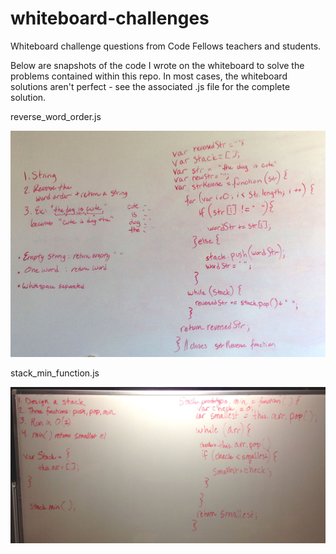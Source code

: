whiteboard-challenges
=====================

Whiteboard challenge questions from Code Fellows teachers and students.

Below are snapshots of the code I wrote on the whiteboard to solve the problems contained within this repo.
In most cases, the whiteboard solutions aren't perfect - see the associated .js file for the complete solution.

reverse_word_order.js

![alt text](photos/reversed_word_order.jpg "Whiteboard solution to reverse word order challenge")

stack_min_function.js

![alt text](photos/stack_min_function.jpg "Whiteboard solution to stack.min() function solution")

